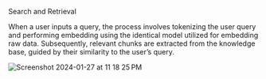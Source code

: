 Search and Retrieval

When a user inputs a query, the process involves tokenizing the user query and performing embedding using the identical model utilized for embedding raw data. Subsequently, relevant chunks are extracted from the knowledge base, guided by their similarity to the user’s query.

![Screenshot 2024-01-27 at 11 18 25 PM](https://github.com/vsingh9076/Building_LLM_Applications/assets/46970126/3b8e2c38-d749-4ae9-845f-dcc59b6a8576)

